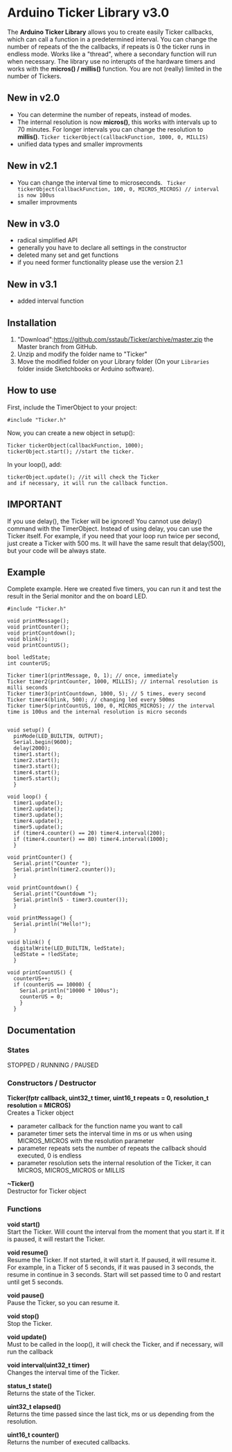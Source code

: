 # Arduino Ticker Library v3.0

The **Arduino Ticker Library** allows you to create easily Ticker callbacks, which can call a function in a predetermined interval. You can change the number of repeats of the the callbacks, if repeats is 0 the ticker runs in endless mode. Works like a "thread", where a secondary function will run when necessary. The library use no interupts of the hardware timers and works with the **micros() / millis()** function. You are not (really) limited in the number of Tickers.

## New in v2.0
- You can determine the number of repeats, instead of modes.
- The internal resolution is now **micros()**, this works with intervals up to 70 minutes. For longer intervals you can change the resolution to **millis()**. ``` Ticker tickerObject(callbackFunction, 1000, 0, MILLIS) ```
- unified data types and smaller improvments

## New in v2.1
- You can change the interval time to microseconds. ``` Ticker tickerObject(callbackFunction, 100, 0, MICROS_MICROS) // interval is now 100us```
- smaller improvments

## New in v3.0
- radical simplified API
- generally you have to declare all settings in the constructor
- deleted many set and get functions
- if you need former functionality please use the version 2.1

## New in v3.1
- added interval function

## Installation

1. "Download":https://github.com/sstaub/Ticker/archive/master.zip the Master branch from GitHub.
2. Unzip and modify the folder name to "Ticker"
3. Move the modified folder on your Library folder (On your `Libraries` folder inside Sketchbooks or Arduino software).


## How to use

First, include the TimerObject to your project:

```
#include "Ticker.h"
```

Now, you can create a new object in setup():

```
Ticker tickerObject(callbackFunction, 1000); 
tickerObject.start(); //start the ticker.
```

In your loop(), add:

```
tickerObject.update(); //it will check the Ticker 
and if necessary, it will run the callback function.
```


## IMPORTANT
If you use delay(), the Ticker will be ignored! You cannot use delay() command with the TimerObject. Instead of using delay, you can use the Ticker itself. For example, if you need that your loop run twice per second, just create a Ticker with 500 ms. It will have the same result that delay(500), but your code will be always state.

## Example

Complete example. Here we created five timers, you can run it and test the result in the Serial monitor and the on board LED.

```
#include "Ticker.h"

void printMessage();
void printCounter();
void printCountdown();
void blink();
void printCountUS();

bool ledState;
int counterUS;

Ticker timer1(printMessage, 0, 1); // once, immediately 
Ticker timer2(printCounter, 1000, MILLIS); // internal resolution is milli seconds
Ticker timer3(printCountdown, 1000, 5); // 5 times, every second
Ticker timer4(blink, 500); // changing led every 500ms
Ticker timer5(printCountUS, 100, 0, MICROS_MICROS); // the interval time is 100us and the internal resolution is micro seconds


void setup() {
  pinMode(LED_BUILTIN, OUTPUT);
  Serial.begin(9600);
  delay(2000);
  timer1.start();
  timer2.start();
  timer3.start();
  timer4.start();
  timer5.start();
  }

void loop() {
  timer1.update();
  timer2.update();
  timer3.update();
  timer4.update();
  timer5.update();
  if (timer4.counter() == 20) timer4.interval(200);
  if (timer4.counter() == 80) timer4.interval(1000);
  }

void printCounter() {
  Serial.print("Counter ");
  Serial.println(timer2.counter());
  }

void printCountdown() {
  Serial.print("Countdowm ");
  Serial.println(5 - timer3.counter());
  }

void printMessage() {
  Serial.println("Hello!");
  }

void blink() {
  digitalWrite(LED_BUILTIN, ledState);
  ledState = !ledState;
  }

void printCountUS() {
  counterUS++;  
  if (counterUS == 10000) {
    Serial.println("10000 * 100us");
    counterUS = 0;
    }
  }
```

## Documentation

### States
STOPPED / RUNNING / PAUSED

### Constructors / Destructor

**Ticker(fptr callback, uint32_t timer, uint16_t repeats = 0, resolution_t resolution = MICROS)**<br>
Creates a Ticker object
- parameter callback for the function name you want to call
- parameter timer sets the interval time in ms or us when using MICROS_MICROS with the resolution parameter
- parameter repeats sets the number of repeats the callback should executed, 0 is endless
- parameter resolution sets the internal resolution of the Ticker, it can MICROS, MICROS_MICROS or MILLIS

**~Ticker()**<br>
Destructor for Ticker object
	
### Functions

**void start()**<br>
Start the Ticker. Will count the interval from the moment that you start it. If it is paused, it will restart the Ticker.

**void resume()**<br>
Resume the Ticker. If not started, it will start it. If paused, it will resume it. For example, in a Ticker of 5 seconds, if it was paused in 3 seconds, the resume in continue in 3 seconds. Start will set passed time to 0 and restart until get 5 seconds.

**void pause()**<br>
Pause the Ticker, so you can resume it.

**void stop()**<br>
Stop the Ticker.

**void update()**<br>
Must to be called in the loop(), it will check the Ticker, and if necessary, will run the callback

**void interval(uint32_t timer)**<br>
Changes the interval time of the Ticker.

**status_t state()**<br>
Returns the state of the Ticker.

**uint32_t elapsed()**<br>
Returns the time passed since the last tick, ms or us depending from the resolution.

**uint16_t counter()**<br>
Returns the number of executed callbacks.



